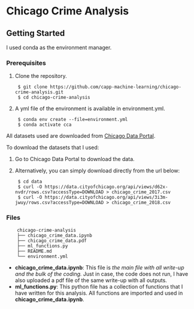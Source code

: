# Chicago Crime Analysis

## Getting Started

I used conda as the environment manager.

### Prerequisites

1. Clone the repository.

        $ git clone https://github.com/capp-machine-learning/chicago-crime-analysis.git
        $ cd chicago-crime-analysis

1. A yml file of the environment is available in environment.yml.

        $ conda env create --file=environment.yml
        $ conda activate cca

All datasets used are downloaded from [Chicago Data Portal](https://data.cityofchicago.org/).

To download the datasets that I used:

1. Go to Chicago Data Portal to download the data.

1. Alternatively, you can simply download directly from the url below:

        $ cd data
        $ curl -O https://data.cityofchicago.org/api/views/d62x-nvdr/rows.csv?accessType=DOWNLOAD > chicago_crime_2017.csv
        $ curl -O https://data.cityofchicago.org/api/views/3i3m-jwuy/rows.csv?accessType=DOWNLOAD > chicago_crime_2018.csv
        
### Files

        chicago-crime-analysis
        ├── chicago_crime_data.ipynb
        ├── chicago_crime_data.pdf
        ├── ml_functions.py
        ├── README.md
        └── environment.yml

- __chicago_crime_data.ipynb__: This file is *the main file with all write-up and the bulk of the coding.* Just in case, the code does not run, I have also uploaded a pdf file of the same write-up with all outputs.
- __ml_functions.py__: This python file has a collection of functions that I have written for this analysis. All functions are imported and used in __chicago_crime_data.ipynb__.
